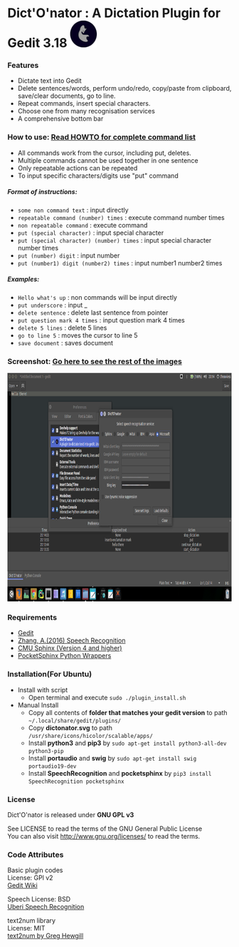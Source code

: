 # Dict'O'nator : A Dictation Plugin for Gedit 3.18        <img src="images/logo.png" width="60" height="60"/>

### Features
* Dictate text into Gedit  
* Delete sentences/words, perform undo/redo, copy/paste from clipboard, save/clear documents, go to line.
* Repeat commands, insert special characters.
* Choose one from many recognisation services  
* A comprehensive bottom bar

### How to use: [Read HOWTO for complete command list](/HOWTO)
* All commands work from the cursor, including put, deletes. 
* Multiple commands cannot be used together in one sentence
* Only repeatable actions can be repeated
* To input specific characters/digits use "put" command

##### Format of instructions:
* `some non command text` : input directly
* `repeatable command (number) times` : execute command number times
* `non repeatable command` : execute command
* `put (special character)` : input special character
* `put (special character) (number) times` : input special character number times
* `put (number) digit` : input number
* `put (number1) digit (number2) times` : input number1 number2 times

##### Examples:
* `Hello what's up` : non commands will be input directly
* `put underscore` : input _
* `delete sentence` : delete last sentence from pointer 
* `put question mark 4 times` : input question mark 4 times
* `delete 5 lines` : delete 5 lines
* `go to line 5` : moves the cursor to line 5
* `save document` : saves document

### Screenshot: [Go here to see the rest of the images](/images)
<img src="/images/settings.png" width="910" height="512"/>

### Requirements
* [Gedit](https://wiki.gnome.org/Apps/Gedit)
* [Zhang, A.(2016) Speech Recognition](https://github.com/Uberi/speech_recognition)
* [CMU Sphinx (Version 4 and higher)](http://cmusphinx.sourceforge.net/)
* [PocketSphinx Python Wrappers](https://github.com/cmusphinx/pocketsphinx)

### Installation(For Ubuntu)
* Install with script
  * Open terminal and execute `sudo ./plugin_install.sh`
* Manual Install
  * Copy all contents of **folder that matches your gedit version** to path `~/.local/share/gedit/plugins/`
  * Copy **dictonator.svg** to path `/usr/share/icons/hicolor/scalable/apps/`
  * Install **python3** and **pip3** by `sudo apt-get install python3-all-dev python3-pip`
  * Install **portaudio** and **swig** by `sudo apt-get install swig portaudio19-dev`
  * Install **SpeechRecognition** and **pocketsphinx** by `pip3 install SpeechRecognition pocketsphinx`

### License
Dict'O'nator is released under **GNU GPL v3**

See LICENSE to read the terms of the GNU General Public License  
You can also visit <http://www.gnu.org/licenses/> to read the terms.

### Code Attributes

Basic plugin codes  
License: GPl v2  
[Gedit Wiki](https://wiki.gnome.org/Apps/Gedit/PythonPluginHowTo)

Speech
License: BSD  
[Uberi Speech Recognition](https://github.com/Uberi/speech_recognition/tree/master/examples)

text2num library  
License: MIT  
[text2num by Greg Hewgill](https://github.com/ghewgill/text2num)
